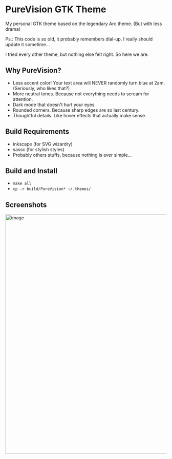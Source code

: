 # PureVision GTK Theme

My personal GTK theme based on the legendary Arc theme. (But with less drama)

Ps.: This code is so old, it probably remembers dial-up. I really should update it sometime...

I tried every other theme, but nothing else felt right. So here we are.

## Why PureVision?
- Less accent color! Your text area will NEVER randomly turn blue at 2am. (Seriously, who likes that?)
- More neutral tones. Because not everything needs to scream for attention.
- Dark mode that doesn't hurt your eyes.
- Rounded corners. Because sharp edges are so last century.
- Thoughtful details. Like hover effects that actually make sense.


## Build Requirements
- inkscape (for SVG wizardry)
- sassc (for stylish styles)
- Probably others stuffs, because nothing is ever simple...

## Build and Install
- `make all` 
- `cp -r build/PureVision* ~/.themes/`


## Screenshots
<img width="1289" height="748" alt="image" src="https://github.com/user-attachments/assets/27a9e465-eb9d-4fbd-8404-b96943eaadf3" />
